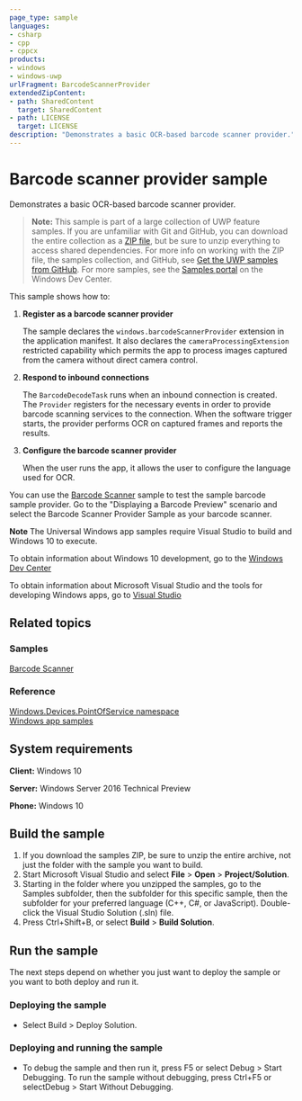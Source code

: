 ```yaml
---
page_type: sample
languages:
- csharp
- cpp
- cppcx
products:
- windows
- windows-uwp
urlFragment: BarcodeScannerProvider
extendedZipContent:
- path: SharedContent
  target: SharedContent
- path: LICENSE
  target: LICENSE
description: "Demonstrates a basic OCR-based barcode scanner provider."
---
```


<!---
  category: DevicesSensorsAndPower
  samplefwlink: http://go.microsoft.com/fwlink/p/?LinkId=2033958
--->

# Barcode scanner provider sample

Demonstrates a basic OCR-based barcode scanner provider.

> **Note:** This sample is part of a large collection of UWP feature samples. 
> If you are unfamiliar with Git and GitHub, you can download the entire collection as a 
> [ZIP file](https://github.com/Microsoft/Windows-universal-samples/archive/master.zip), but be 
> sure to unzip everything to access shared dependencies. For more info on working with the ZIP file, 
> the samples collection, and GitHub, see [Get the UWP samples from GitHub](https://aka.ms/ovu2uq). 
> For more samples, see the [Samples portal](https://aka.ms/winsamples) on the Windows Dev Center. 

This sample shows how to:

1.  **Register as a barcode scanner provider**

    The sample declares the `windows.barcodeScannerProvider` extension in the application manifest.
    It also declares the `cameraProcessingExtension` restricted capability
    which permits the app to process images captured from the camera without direct camera control.

2.  **Respond to inbound connections**

    The `BarcodeDecodeTask` runs when an inbound connection is created.
    The `Provider` registers for the necessary events in order to provide barcode scanning services
    to the connection.
    When the software trigger starts, the provider performs OCR on captured frames
    and reports the results.

3. **Configure the barcode scanner provider**

    When the user runs the app, it allows the user to configure the
    language used for OCR.

You can use the [Barcode Scanner](../BarcodeScanner) sample to test the sample barcode sample provider.
Go to the "Displaying a Barcode Preview" scenario and select the Barcode Scanner Provider Sample
as your barcode scanner.

**Note** The Universal Windows app samples require Visual Studio to build and Windows 10 to execute.
 
To obtain information about Windows 10 development, go to the [Windows Dev Center](http://go.microsoft.com/fwlink/?LinkID=532421)

To obtain information about Microsoft Visual Studio and the tools for developing Windows apps, go to [Visual Studio](http://go.microsoft.com/fwlink/?LinkID=532422)

## Related topics

### Samples

[Barcode Scanner](../BarcodeScanner)

### Reference

[Windows.Devices.PointOfService namespace](http://msdn.microsoft.com/library/windows/apps/dn298071)  
[Windows app samples](http://go.microsoft.com/fwlink/p/?LinkID=227694)  

## System requirements

**Client:** Windows 10

**Server:** Windows Server 2016 Technical Preview

**Phone:** Windows 10

## Build the sample

1. If you download the samples ZIP, be sure to unzip the entire archive, not just the folder with the sample you want to build. 
2. Start Microsoft Visual Studio and select **File** \> **Open** \> **Project/Solution**.
3. Starting in the folder where you unzipped the samples, go to the Samples subfolder, then the subfolder for this specific sample, then the subfolder for your preferred language (C++, C#, or JavaScript). Double-click the Visual Studio Solution (.sln) file.
4. Press Ctrl+Shift+B, or select **Build** \> **Build Solution**.

## Run the sample

The next steps depend on whether you just want to deploy the sample or you want to both deploy and run it.

### Deploying the sample

- Select Build > Deploy Solution. 

### Deploying and running the sample

- To debug the sample and then run it, press F5 or select Debug >  Start Debugging. To run the sample without debugging, press Ctrl+F5 or selectDebug > Start Without Debugging. 
